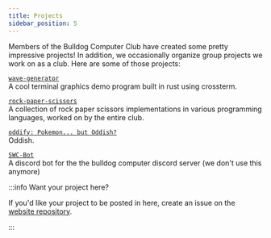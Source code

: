 ```yaml
---
title: Projects
sidebar_position: 5
---
```


Members of the Bulldog Computer Club have created some pretty impressive projects! In addition, we occasionally organize group projects we work on as a club. Here are some of those projects:

[`wave-generator`](https://github.com/AndreiSva/wave-generator)<br />
A cool terminal graphics demo program built in rust using crossterm.

[`rock-paper-scissors`](https://github.com/Bulldog-Computer-Club/rock-paper-scissors-practice)<br />
A collection of rock paper scissors implementations in various programming languages, worked on by the entire club.

[`oddify: Pokemon... but Oddish?`](https://github.com/liam-ilan/oddify)<br />
Oddish.

[`SWC-Bot`](https://github.com/Bulldog-Computer-Club/SWC-Bot)<br />
A discord bot for the the bulldog computer discord server (we don't use this anymore)

:::info Want your project here?

If you'd like your project to be posted in here, create an issue on the [website repository](https://github.com/bulldog-computer-club/bulldog-computer-club.github.io).

:::
